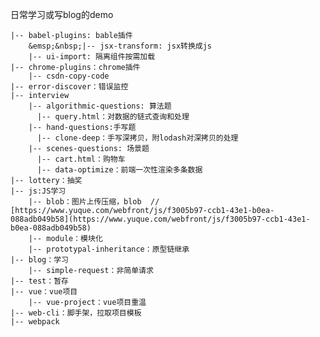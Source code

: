 <!--
 * @Author: yquanmei
 * @Date: 2022-05
 * @LastEditors: yquanmei
 * @LastEditTime: 2022-09
 * @FilePath: /learn-demo/README.md
 * @Description: 
 * Copyright (c) 2022 by 用户/公司名, All Rights Reserved. 
-->
日常学习或写blog的demo
```
|-- babel-plugins: bable插件  
    &emsp;&nbsp;|-- jsx-transform: jsx转换成js  
    |-- ui-import: 隔离组件按需加载  
|-- chrome-plugins：chrome插件  
    |-- csdn-copy-code  
|-- error-discover：错误监控  
|-- interview  
    |-- algorithmic-questions: 算法题  
      |-- query.html：对数据的链式查询和处理  
    |-- hand-questions:手写题  
      |-- clone-deep：手写深拷贝，附lodash对深拷贝的处理  
    |-- scenes-questions: 场景题  
      |-- cart.html：购物车  
      |-- data-optimize：前端一次性渲染多条数据  
|-- lottery：抽奖  
|-- js:JS学习  
    |-- blob：图片上传压缩，blob  // [https://www.yuque.com/webfront/js/f3005b97-ccb1-43e1-b0ea-088adb049b58](https://www.yuque.com/webfront/js/f3005b97-ccb1-43e1-b0ea-088adb049b58)  
    |-- module：模块化  
    |-- prototypal-inheritance：原型链继承  
|-- blog：学习  
    |-- simple-request：非简单请求  
|-- test：暂存  
|-- vue：vue项目  
    |-- vue-project：vue项目重温  
|-- web-cli：脚手架，拉取项目模板  
|-- webpack  
```

